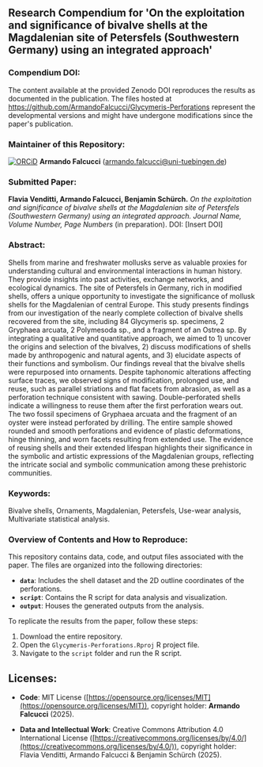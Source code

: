 ## Research Compendium for 'On the exploitation and significance of bivalve shells at the Magdalenian site of Petersfels (Southwestern Germany) using an integrated approach'

### Compendium DOI:

The content available at the provided Zenodo DOI reproduces the results as documented in the publication. The files hosted at <https://github.com/ArmandoFalcucci/Glycymeris-Perforations> represent the developmental versions and might have undergone modifications since the paper's publication.

### Maintainer of this Repository:

[![ORCiD](https://img.shields.io/badge/ORCiD-0000--0002--3255--1005-green.svg)](https://orcid.org/0000-0002-3255-1005) **Armando Falcucci** (<armando.falcucci@uni-tuebingen.de>)

### Submitted Paper:

**Flavia Venditti, Armando Falcucci, Benjamin Schürch.** *On the exploitation and significance of bivalve shells at the Magdalenian site of Petersfels (Southwestern Germany) using an integrated approach.* _Journal Name, Volume Number, Page Numbers_ (in preparation). DOI: [Insert DOI]

### Abstract:

Shells from marine and freshwater mollusks serve as valuable proxies for understanding cultural and environmental interactions in human history. They provide insights into past activities, exchange networks, and ecological dynamics. The site of Petersfels in Germany, rich in modified shells, offers a unique opportunity to investigate the significance of mollusk shells for the Magdalenian of central Europe. This study presents findings from our investigation of the nearly complete collection of bivalve shells recovered from the site, including 84 Glycymeris sp. specimens, 2 Gryphaea arcuata, 2 Polymesoda sp., and a fragment of an Ostrea sp. By integrating a qualitative and quantitative approach, we aimed to 1) uncover the origins and selection of the bivalves, 2) discuss modifications of shells made by anthropogenic and natural agents, and 3) elucidate aspects of their functions and symbolism. Our findings reveal that the bivalve shells were repurposed into ornaments. Despite taphonomic alterations affecting surface traces, we observed signs of modification, prolonged use, and reuse, such as parallel striations and flat facets from abrasion, as well as a perforation technique consistent with sawing. Double-perforated shells indicate a willingness to reuse them after the first perforation wears out. The two fossil specimens of Gryphaea arcuata and the fragment of an oyster were instead perforated by drilling. The entire sample showed rounded and smooth perforations and evidence of plastic deformations, hinge thinning, and worn facets resulting from extended use. The evidence of reusing shells and their extended lifespan highlights their significance in the symbolic and artistic expressions of the Magdalenian groups, reflecting the intricate social and symbolic communication among these prehistoric communities.

### Keywords:

Bivalve shells, Ornaments, Magdalenian, Petersfels, Use-wear analysis, Multivariate statistical analysis.

### Overview of Contents and How to Reproduce:

This repository contains data, code, and output files associated with the paper. The files are organized into the following directories:

- **`data`**: Includes the shell dataset and the 2D outline coordinates of the perforations.
- **`script`**: Contains the R script for data analysis and visualization.
- **`output`**: Houses the generated outputs from the analysis.

To replicate the results from the paper, follow these steps:

1. Download the entire repository.
2. Open the `Glycymeris-Perforations.Rproj` R project file.
3. Navigate to the `script` folder and run the R script.

## Licenses:

- **Code**: MIT License ([https://opensource.org/licenses/MIT](https://opensource.org/licenses/MIT)), copyright holder: **Armando Falcucci** (2025).

- **Data and Intellectual Work**: Creative Commons Attribution 4.0 International License ([https://creativecommons.org/licenses/by/4.0/](https://creativecommons.org/licenses/by/4.0/)), copyright holder: Flavia Venditti, Armando Falcucci & Benjamin Schürch (2025).
